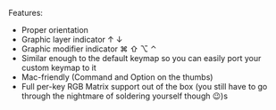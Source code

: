 Features:

* Proper orientation
* Graphic layer indicator ↑ ↓
* Graphic modifier indicator ⌘ ⇧ ⌥  ⌃
* Similar enough to the default keymap so you can easily port your custom keymap to it
* Mac-friendly (Command and Option on the thumbs)
* Full per-key RGB Matrix support out of the box (you still have to go through the nightmare of soldering yourself though 😉)s